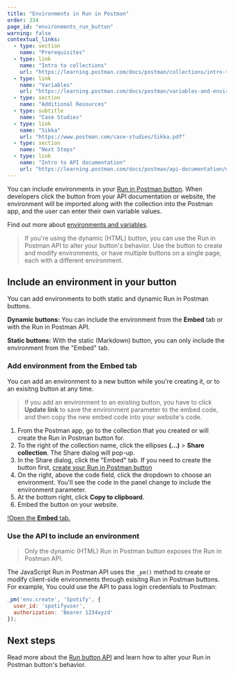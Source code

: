```yaml
---
title: "Environments in Run in Postman"
order: 334
page_id: "environments_run_button"
warning: false
contextual_links:
  - type: section
    name: "Prerequisites"
  - type: link
    name: "Intro to collections"
    url: "https://learning.postman.com/docs/postman/collections/intro-to-collections"
  - type: link
    name: "Variables"
    url: "https://learning.postman.com/docs/postman/variables-and-environments/variables"
  - type: section
    name: "Additional Resources"
  - type: subtitle
    name: "Case Studies"
  - type: link
    name: "Sikka"
    url: "https://www.postman.com/case-studies/Sikka.pdf"
  - type: section
    name: "Next Steps"
  - type: link
    name: "Intro to API documentation"
    url: "https://learning.postman.com/docs/postman/api-documentation/documenting-your-api/"
---
```


You can include environments in your [Run in Postman button](https://learning.postman.com/docs/postman-for-publishers/run-in-postman/creating-run-button/). When developers click the button from your API documentation or website, the environment will be imported along with the collection into the Postman app, and the user can enter their own variable values.  

Find out more about [environments and variables](docs/postman/variables-and-environments/variables/).

> If you're using the dynamic (HTML) button, you can use the Run in Postman API to alter your button's behavior. Use the button to create and modify environments, or have multiple buttons on a single page, each with a different environment.

## Include an environment in your button

You can add environments to both static and dynamic Run in Postman buttons.

**Dynamic buttons:** You can include the environment from the **Embed** tab or with the Run in Postman API.

**Static buttons:** With the static (Markdown) button, you can only include the environment from the "Embed" tab.

### Add environment from the **Embed** tab

You can add an environment to a new button while you're creating it, or to an exisitng button at any time.

> If you add an environment to an existing button, you have to click **Update link** to save the environment parameter to the embed code, and then copy the new embed code into your website's code.

1. From the Postman app, go to the collection that you created or will create the Run in Postman button for.
2. To the right of the collection name, click the ellipses **(...)** > **Share collection**. The Share dialog will pop-up.
3. In the Share dialog, click the "Embed" tab. If you need to create the button first, [create your Run in Postman button](https://learning.postman.com/docs/postman-for-publishers/run-in-postman/creating-run-button/)
4. On the right, above the code field, click the dropdown to choose an environment. You'll see the code in the panel change to include the environment parameter.
5. At the bottom right, click **Copy to clipboard**.
6. Embed the button on your website.

[!Open the **Embed** tab.](file:///Users/jacque/Documents/Environments_RIP_gif.gif)

### Use the API to include an environment

> Only the dynamic (HTML) Run in Postman button exposes the Run in Postman API.

The JavaScript Run in Postman API uses the `_pm()` method to create or modify client-side environments through exisitng Run in Postman buttons. For example, You could use the API to pass login credentials to Postman:

```javascript
_pm('env.create', 'Spotify', {
  user_id: 'spotifyuser',
  authorization: 'Bearer 1234xyzd'
});
```

## Next steps

Read more about the [Run button API](docs/postman_for_publishers/run_button/run_button_API) and learn how to alter your Run in Postman button's behavior.
